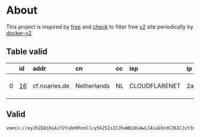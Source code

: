 
# About

This project is inspired by [free](https://github.com/freefq/free) and [check](https://github.com/yeahwu/check) to filter free [v2](https://github.com/v2fly/v2ray-core) site periodically by [docker-v2](https://hub.docker.com/r/v2ray/official)

    

## Table valid
|    | id                   | addr          | cn          | cc   | isp           | ip                     | chatgpt          |
|---:|:---------------------|:--------------|:------------|:-----|:--------------|:-----------------------|:-----------------|
|  0 | [16](config/16.json) | cf.noaries.de | Netherlands | NL   | CLOUDFLARENET | 2a09:bac1:5520::20a:59 | Yes (Region: NL) |

## Valid
```
vmess://eyJhZGQiOiAiY2Yubm9hcmllcy5kZSIsICJhaWQiOiAwLCAiaG9zdCI6ICJzY3ctbmwuY2xvdWRmbGFyZS5xdWVzdCIsICJpZCI6ICI0ZjdkNWQ0My0yMjZlLTQ4ZDgtOWRmMC01ZThiZjlmNzcyODgiLCAibmV0IjogIndzIiwgInBhdGgiOiAiL2FyaWVzP2VkPTIwNDgiLCAicG9ydCI6IDIwNTIsICJwcyI6ICJnaXRodWIuY29tL2ZyZWVmcSAtIFx1N2Y4ZVx1NTZmZENsb3VkRmxhcmVcdTgyODJcdTcwYjkgMTYiLCAidGxzIjogIiIsICJ0eXBlIjogImF1dG8iLCAic2VjdXJpdHkiOiAiYXV0byIsICJza2lwLWNlcnQtdmVyaWZ5IjogdHJ1ZSwgInNuaSI6ICIifQ==
```

